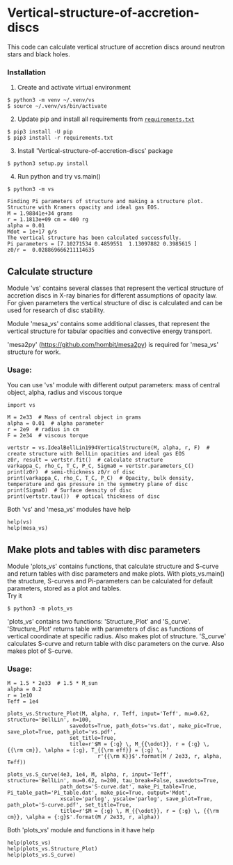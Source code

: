 # Vertical-structure-of-accretion-discs

This code can calculate vertical structure of accretion discs around neutron stars and black holes.

### Installation

1. Create and activate virtual environment

``` shell
$ python3 -m venv ~/.venv/vs
$ source ~/.venv/vs/bin/activate
```

2. Update pip and install all requirements from [`requirements.txt`](https://github.com/Andrey890/Vertical-structure-of-accretion-discs/blob/master/requirements.txt)

``` shell
$ pip3 install -U pip
$ pip3 install -r requirements.txt
```

3. Install 'Vertical-structure-of-accretion-discs' package

``` shell
$ python3 setup.py install
```

4. Run python and try vs.main()

``` shell
$ python3 -m vs
```

	Finding Pi parameters of structure and making a structure plot. 
	Structure with Kramers opacity and ideal gas EOS.
	M = 1.98841e+34 grams
	r = 1.1813e+09 cm = 400 rg
	alpha = 0.01
	Mdot = 1e+17 g/s
	The vertical structure has been calculated successfully.
	Pi parameters = [7.10271534 0.4859551  1.13097882 0.3985615 ]
	z0/r =  0.028869666211114635

## Calculate structure

Module 'vs' contains several classes that represent the vertical 
structure of accretion discs in X-ray binaries for different assumptions 
of opacity law. For given parameters the vertical structure of 
disc is calculated and can be used for research of disc stability.

Module 'mesa_vs' contains some additional classes, that represent 
the vertical structure for tabular opacities and convective energy transport.

'mesa2py' (https://github.com/hombit/mesa2py) is required for 'mesa_vs' structure for work.

### Usage:
You can use 'vs' module with different output parameters: mass of central object, alpha, radius and viscous torque

``` python3
import vs

M = 2e33  # Mass of central object in grams
alpha = 0.01  # alpha parameter
r = 2e9  # radius in cm
F = 2e34  # viscous torque

vertstr = vs.IdealBellLin1994VerticalStructure(M, alpha, r, F)  # create structure with BellLin opacities and ideal gas EOS
z0r, result = vertstr.fit()  # calculate structure
varkappa_C, rho_C, T_C, P_C, Sigma0 = vertstr.parameters_C()
print(z0r)  # semi-thickness z0/r of disc
print(varkappa_C, rho_C, T_C, P_C)  # Opacity, bulk density, temperature and gas pressure in the symmetry plane of disc
print(Sigma0)  # Surface density of disc
print(vertstr.tau())  # optical thickness of disc
```
Both 'vs' and 'mesa_vs' modules have help
``` python3
help(vs)
help(mesa_vs)
```

## Make plots and tables with disc parameters

Module 'plots_vs' contains functions, that calculate structure and S-curve and return tables with disc parameters and make plots.
With plots_vs.main() the structure, S-curves and Pi-parameters can be calculated for default parameters, stored as a plot and tables.  
Try it
``` shell
$ python3 -m plots_vs
```

'plots_vs' contains two functions: 'Structure_Plot' and 'S_curve'. 
'Structure_Plot' returns table with parameters of disc as functions of vertical coordinate at specific radius. Also makes plot of structure.
'S_curve' calculates S-curve and return table with disc parameters on the curve. Also makes plot of S-curve.

### Usage:
``` python3
M = 1.5 * 2e33  # 1.5 * M_sun
alpha = 0.2
r = 1e10
Teff = 1e4

plots_vs.Structure_Plot(M, alpha, r, Teff, input='Teff', mu=0.62, structure='BellLin', n=100,
                   	savedots=True, path_dots='vs.dat', make_pic=True, save_plot=True, path_plot='vs.pdf',
                   	set_title=True,
                   	title=r'$M = {:g} \, M_{{\odot}}, r = {:g} \, {{\rm cm}}, \alpha = {:g}, T_{{\rm eff}} = {:g} \, '
                        	 r'{{\rm K}}$'.format(M / 2e33, r, alpha, Teff))

plots_vs.S_curve(4e3, 1e4, M, alpha, r, input='Teff', structure='BellLin', mu=0.62, n=200, tau_break=False, savedots=True,
            	 path_dots='S-curve.dat', make_Pi_table=True, Pi_table_path='Pi_table.dat', make_pic=True, output='Mdot',
            	 xscale='parlog', yscale='parlog', save_plot=True, path_plot='S-curve.pdf', set_title=True,
            	 title=r'$M = {:g} \, M_{{\odot}}, r = {:g} \, {{\rm cm}}, \alpha = {:g}$'.format(M / 2e33, r, alpha))
```
Both 'plots_vs' module and functions in it have help
``` python3
help(plots_vs)
help(plots_vs.Structure_Plot)
help(plots_vs.S_curve)
```

